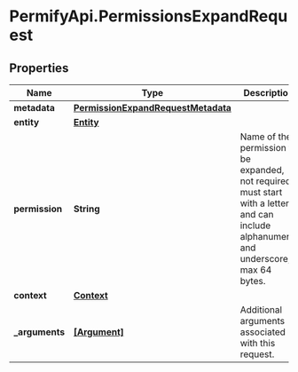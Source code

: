 # PermifyApi.PermissionsExpandRequest

## Properties

Name | Type | Description | Notes
------------ | ------------- | ------------- | -------------
**metadata** | [**PermissionExpandRequestMetadata**](PermissionExpandRequestMetadata.md) |  | [optional] 
**entity** | [**Entity**](Entity.md) |  | [optional] 
**permission** | **String** | Name of the permission to be expanded, not required, must start with a letter and can include alphanumeric and underscore, max 64 bytes. | [optional] 
**context** | [**Context**](Context.md) |  | [optional] 
**_arguments** | [**[Argument]**](Argument.md) | Additional arguments associated with this request. | [optional] 


